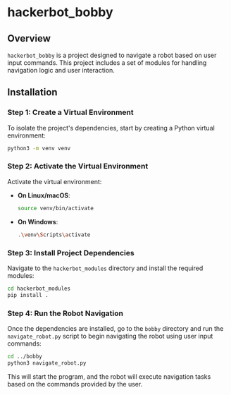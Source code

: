 # hackerbot_bobby

## Overview
`hackerbot_bobby` is a project designed to navigate a robot based on user input commands. This project includes a set of modules for handling navigation logic and user interaction.

## Installation

### Step 1: Create a Virtual Environment
To isolate the project's dependencies, start by creating a Python virtual environment:

```bash
python3 -m venv venv
```

### Step 2: Activate the Virtual Environment
Activate the virtual environment:

- **On Linux/macOS**:

  ```bash
  source venv/bin/activate
  ```

- **On Windows**:

  ```bash
  .\venv\Scripts\activate
  ```

### Step 3: Install Project Dependencies
Navigate to the `hackerbot_modules` directory and install the required modules:

```bash
cd hackerbot_modules
pip install .
```

### Step 4: Run the Robot Navigation
Once the dependencies are installed, go to the `bobby` directory and run the `navigate_robot.py` script to begin navigating the robot using user input commands:

```bash
cd ../bobby
python3 navigate_robot.py
```

This will start the program, and the robot will execute navigation tasks based on the commands provided by the user.
